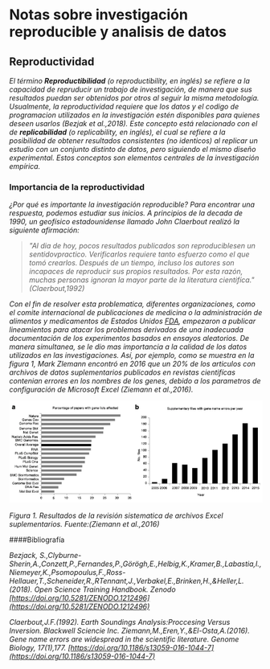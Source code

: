 # Notas sobre investigación reproducible y analisis de datos

## Reproductividad 

*El término **Reproductibilidad** (o reproductibility, en inglés) se refiere a la capacidad de repruducir un trabajo de investigación, de manera que sus resultados puedan ser obtenidos por otros al seguir la misma metodología.
Usualmente, la reproductividad requiere que los datos y el codigo de programacion utilizados en la investigación estén disponibles para quienes deseen usarlos (Bezjak et al.,2018). Este concepto está relacionado con el de **replicabilidad** (o replicability, en inglés), el cual se refiere a la posibilidad de obtener resultados consistentes (no identicos) al replicar un estudio con un conjunto distinto de datos, pero siguiendo el mismo diseño experimental. Estos conceptos son elementos centrales de la investigación empírica.*

### Importancia de la reproductividad 
*¿Por qué es importante la investigación reproducible? Para encontrar una respuesta, podemos estudiar sus inicios. A principios de la decada de 1990, un geofísico estadounidense llamado John Claerbout realizó la siguiente afirmación:*
>*"Al dia de hoy, pocos resultados publicados son reproduciblesen un sentidovpractico. Verificarlos requiere tanto esfuerzo como el que tomó crearlos. Después de un tiempo, incluso los autores son incapaces de reproducir sus propios resultados. Por esta razón, muchas personas ignoran la mayor parte de la literatura cientifíca." (Claerbout,1992)*

*Con el fin de resolver esta problematica, diferentes organizaciones, como el comite internacional de publicaciones de medicina o la administración de alimentos y medicamentos  de Estados Unidos [FDA](https://www.fda.gov/), empezaron a publicar lineamientos para atacar los problemas derivados de una inadecuada documentación de los experimentos basados en ensayos aleatorios. De manera simultanea, se le dio mas importancia a la calidad de  los datos utilizados en las investigaciones. Así, por ejemplo, como se muestra en la figura 1, Mark Zlemann encontró en 2016 que un 20% de los articulos con archivos de datos suplementarios publicados en revistas cientifícas contenian errores en los nombres de los genes, debido a los parametros de configuración de Microsoft Excel (Ziemann et al.,2016).* 

![](ZiemannEtAlFig1.png)

*Figura 1. Resultados de la revisión sistematica de archivos Excel suplementarios. Fuente:(Ziemann et al.,2016)*

####Bibliografía

*Bezjack, S.,Clyburne-Sherin,A.,Conzett,P.,Fernandes,P.,Görögh,E.,Helbig,K.,Kramer,B.,Labastia,I.,Niemeyer,K.,Psomopoulus,F.,Ross-Hellauer,T.,Scheneider,R.,RTennant,J.,Verbakel,E.,Brinken,H.,&Heller,L.(2018). Open Science Training Handbook. Zenodo [https://doi.org/10.5281/ZENODO.1212496](https://doi.org/10.5281/ZENODO.1212496)*

*Claerbout,J.F.(1992). Earth Soundings Analysis:Proccesing Versus Inversion. Blackwell Sciencie Inc.*
*Ziemann,M.,Eren,Y.,&El-Osta,A.(2016). Gene name errors are widespread in the scientific literature. Genome Biology, 17(1),177. [https://doi.org/10.1186/s13059-016-1044-7](https://doi.org/10.1186/s13059-016-1044-7)*
